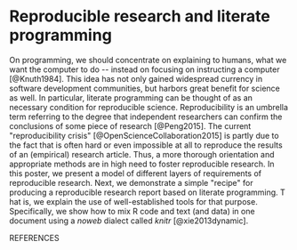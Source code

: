 Reproducible research and literate programming
===============================================


On programming, we should concentrate on explaining to humans, what we
want the computer to do -- instead on focusing on instructing a computer
[@Knuth1984]. This idea has not only gained widespread currency in 
software development communities, but harbors great benefit for science 
as well.
In particular, literate programming can be thought of as an necessary
condition for reproducible science. Reproducibility is an umbrella term
referring to the degree that independent researchers can confirm the 
conclusions of some piece of research [@Peng2015]. 
The current "reproducibility crisis"
[@OpenScienceCollaboration2015] is partly due to the fact that is often
hard or even impossible at all to reproduce the results of an (empirical)
research article. Thus, a more thorough orientation and appropriate 
methods are in high need to foster reproducible research. In this 
poster, we present a model of different layers of requirements of 
reproducible research. 
Next, we demonstrate a simple "recipe" for producing a reproducible 
research report based on literate programming. T
hat is, we explain the use of well-established tools for that purpose. 
Specifically, we show how to mix R code and text (and data) 
in one document using a *noweb* dialect called *knitr* 
[@xie2013dynamic].


REFERENCES


